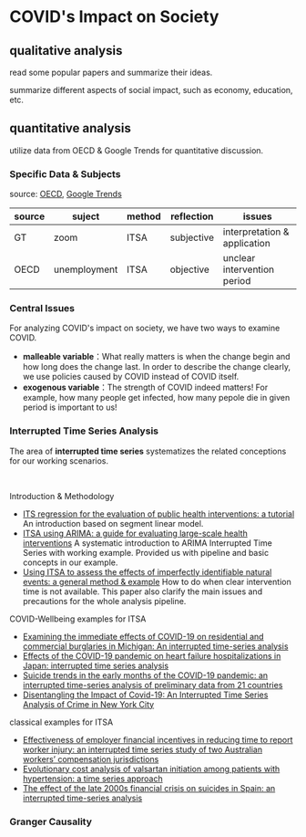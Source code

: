 # COVID's Impact on Society
## qualitative analysis
read some popular papers and summarize their ideas. 

summarize different aspects of social impact, such as economy, education, etc.


##  quantitative analysis
utilize data from OECD & Google Trends for quantitative discussion.

### Specific Data & Subjects
source: [OECD](https://data.oecd.org/), [Google Trends](https://trends.google.com/trends/?geo=CH)

| source | suject | method | reflection| issues |
| --- | --- | --- | --- | --- | 
| GT|zoom | ITSA | subjective | interpretation & application|
| OECD | unemployment | ITSA | objective | unclear intervention period | 


### Central Issues
For analyzing COVID's impact on society, we have two ways to examine COVID.
* **malleable variable**：What really matters is when the change begin and how long does the change last. In order to describe the change clearly, we use policies caused by COVID instead of COVID itself.
* **exogenous variable**：The strength of COVID indeed matters! For example, how many people get infected, how many pepole die in given period is important to us!



### Interrupted Time Series Analysis
The area of **interrupted time series** systematizes the related conceptions for our working scenarios.

<br/>


Introduction & Methodology

* [ITS regression for the evaluation of public health interventions: a tutorial
](https://pubmed.ncbi.nlm.nih.gov/27283160/) An introduction based on segment linear model. 
* [ITSA using ARIMA: a guide for evaluating large-scale health interventions](https://bmcmedresmethodol.biomedcentral.com/articles/10.1186/s12874-021-01235-8) A systematic introduction to ARIMA Interrupted Time Series with working example. Provided us with pipeline and basic concepts in our example.
* [Using ITSA to assess the effects of imperfectly identifiable natural events: a general method & example](https://bmcmedresmethodol.biomedcentral.com/articles/10.1186/1471-2288-6-16) How to do when clear intervention time is not available. This paper also clarify the main issues and precautions for the whole analysis pipeline.


COVID-Wellbeing examples for ITSA

* [Examining the immediate effects of COVID-19 on residential and commercial burglaries in Michigan: An interrupted time-series analysis](https://www.sciencedirect.com/science/article/pii/S0047235221000544)
* [Effects of the COVID-19 pandemic on heart failure hospitalizations in Japan: interrupted time series analysis](https://pubmed.ncbi.nlm.nih.gov/34913269/)
* [Suicide trends in the early months of the COVID-19 pandemic: an interrupted time-series analysis of preliminary data from 21 countries](https://www.thelancet.com/journals/lanpsy/article/PIIS2215-0366(21)00091-2/fulltext)
* [Disentangling the Impact of Covid-19: An Interrupted Time Series Analysis of Crime in New York City](https://pubmed.ncbi.nlm.nih.gov/35079215/)

classical examples for ITSA

* [Effectiveness of employer financial incentives in reducing time to report worker injury: an interrupted time series study of two Australian workers’ compensation jurisdictions](https://bmcpublichealth.biomedcentral.com/articles/10.1186/s12889-017-4998-9) 
* [Evolutionary cost analysis of valsartan initiation among patients with hypertension: a time series approach](https://pubmed.ncbi.nlm.nih.gov/22011107/)
* [The effect of the late 2000s financial crisis on suicides in Spain: an interrupted time-series analysis](https://pubmed.ncbi.nlm.nih.gov/23804080/) 

### Granger Causality
